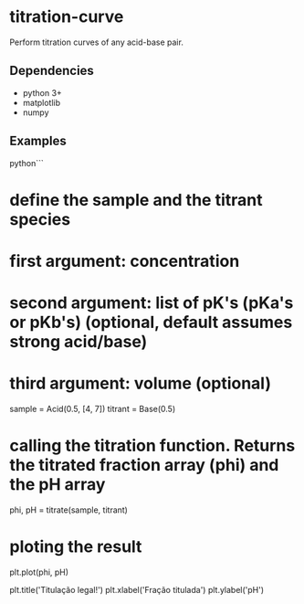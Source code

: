 # titration-curve
Perform titration curves of any acid-base pair.

## Dependencies

- python 3+
- matplotlib
- numpy

## Examples
python```

# define the sample and the titrant species
# first argument: concentration
# second argument: list of pK's (pKa's or pKb's) (optional, default assumes strong acid/base)
# third argument: volume (optional)

sample = Acid(0.5, [4, 7])
titrant = Base(0.5)

# calling the titration function. Returns the titrated fraction array (phi) and the pH array
phi, pH = titrate(sample, titrant)

# ploting the result

plt.plot(phi, pH)

plt.title('Titulação legal!')
plt.xlabel('Fração titulada')
plt.ylabel('pH')
```